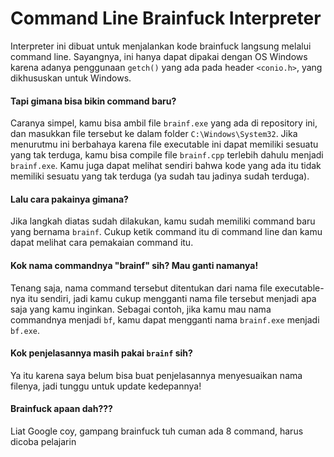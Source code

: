 # Command Line Brainfuck Interpreter
Interpreter ini dibuat untuk menjalankan kode brainfuck langsung melalui command line.
Sayangnya, ini hanya dapat dipakai dengan OS Windows karena adanya penggunaan `getch()` yang ada pada header `<conio.h>`, yang dikhususkan untuk Windows.

#### Tapi gimana bisa bikin command baru?
Caranya simpel, kamu bisa ambil file `brainf.exe` yang ada di repository ini, dan masukkan file tersebut ke dalam folder `C:\Windows\System32`.
Jika menurutmu ini berbahaya karena file executable ini dapat memiliki sesuatu yang tak terduga, kamu bisa compile file `brainf.cpp` terlebih dahulu menjadi `brainf.exe`.
Kamu juga dapat melihat sendiri bahwa kode yang ada itu tidak memiliki sesuatu yang tak terduga (ya sudah tau jadinya sudah terduga).

#### Lalu cara pakainya gimana?
Jika langkah diatas sudah dilakukan, kamu sudah memiliki command baru yang bernama `brainf`.
Cukup ketik command itu di command line dan kamu dapat melihat cara pemakaian command itu.

#### Kok nama commandnya "brainf" sih? Mau ganti namanya!
Tenang saja, nama command tersebut ditentukan dari nama file executable-nya itu sendiri, jadi kamu cukup mengganti nama file tersebut menjadi apa saja yang kamu inginkan.
Sebagai contoh, jika kamu mau nama commandnya menjadi `bf`, kamu dapat mengganti nama `brainf.exe` menjadi `bf.exe`.

#### Kok penjelasannya masih pakai `brainf` sih?
Ya itu karena saya belum bisa buat penjelasannya menyesuaikan nama filenya, jadi tunggu untuk update kedepannya!

#### Brainfuck apaan dah???
Liat Google coy, gampang brainfuck tuh cuman ada 8 command, harus dicoba pelajarin
